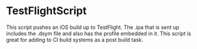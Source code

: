 TestFlightScript
================

This script pushes an iOS build up to TestFlight. The .ipa that is sent up includes the .dsym file and also has the profile embedded in it. This script is great for adding to CI build systems as a post build task.
